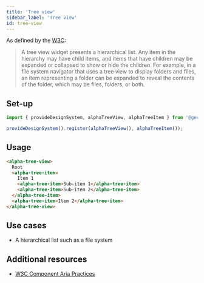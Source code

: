 ```yaml
---
title: 'Tree view'
sidebar_label: 'Tree view'
id: tree-view
---
```


As defined by the [W3C](https://w3c.github.io/aria/#tree):

> A tree view widget presents a hierarchical list. Any item in the hierarchy may have child items, and items that have children may be expanded or collapsed to show or hide the children. For example, in a file system navigator that uses a tree view to display folders and files, an item representing a folder can be expanded to reveal the contents of the folder, which may be files, folders, or both.

## Set-up

```ts
import { provideDesignSystem, alphaTreeView, alphaTreeItem } from '@genesislcap/alpha-design-system';

provideDesignSystem().register(alphaTreeView(), alphaTreeItem());
```

## Usage

```html live
<alpha-tree-view>
  Root
  <alpha-tree-item>
    Item 1
    <alpha-tree-item>Sub-item 1</alpha-tree-item>
    <alpha-tree-item>Sub-item 2</alpha-tree-item>
  </alpha-tree-item>
  <alpha-tree-item>Item 2</alpha-tree-item>
</alpha-tree-view>
```

## Use cases

* A hierarchical list such as a file system

## Additional resources

- [W3C Component Aria Practices](https://www.w3.org/TR/wai-aria/#tree)